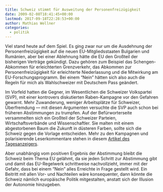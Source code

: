 ```yaml
---
title: Schweiz stimmt für Ausweitung der Personenfreizügigkeit
date: 2009-02-08T18:41:45+00:00
lastmod: 2017-09-18T22:28:53+00:00
author: Mathias Wellner
categories:
  - politik
---
```

Viel stand heute auf dem Spiel. Es ging zwar nur um die Ausdehnung der Personenfreizügigkeit auf die neuen EU-Mitgliedsstaaten Bulgarien und Rumänien, aber bei einer Ablehnung hätte die EU den Großteil der bisherigen Verträge gekündigt. Dazu gehören zum Beispiel das Schengen-Abkommen für erleichterten Grenzverkehr, das Abkommen zur Personenfreizügigkeit für erleichterte Niederlassung und die Mitwirkung am EU-Forschungsprogramm. Bei einem &#8220;Nein&#8221; hätten sich also auch die Regeln für mich als Wahlschweizer mit Deutschem Pass geändert.

Im Vorfeld hatten die Gegner, im Wesentlichen die Schweizer Volkspartei (SVP), mit einer kontrovers diskutierten Raben-Kampagne vor den Gefahren gewarnt. Mehr Zuwanderung, weniger Arbeitsplätze für Schweizer, Überfremdung &mdash; mit diesen Argumenten versuchte die SVP auch schon bei früheren Abstimmungen zu trumpfen. Auf der Befürworterseite versammelten sich ein Großteil der Schweizer Parteien, Wirtschaftsverbände und Wissenschaftler. Sie malten mit einem abgestorbenen Baum die Zukunft in düsteren Farben, sollte sich die Schweiz gegen die Vorlage entscheiden. Mehr zu den Kampagnen und polarisierende Leserkommentare stehen in diesem [Artikel des Tagesanzeigers](http://www.tagesanzeiger.ch/schweiz/standard/story/12534434).

Aber unabhängig vom positiven Ergebnis der Abstimmung bleibt die Schweiz beim Thema EU gelähmt, da sie jeden Schritt zur Abstimmung gibt und damit das EU-Regelwerk schrittweise nachvollzieht, immer mit der Gefahr, dass bei einem &#8220;Nein&#8221; alles Erreichte in Frage gestellt wird. Ein Beitritt mit allen Vor- und Nachteilen wäre konsequenter, dann könnte die Schweiz nämlich europäische Politik mitgestalten, anstatt sich der Illusion der Autonomie hinzugeben.